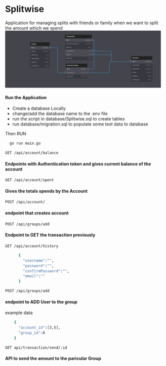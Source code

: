 # Splitwise
Application for managing splits with friends or family when we want to split the amount which we spend
![Database Schema](static/Db_schema.png)
#### Run the Application

- Create a database Locally
- change/add the database name to the .env file
- run the script in database/Splitwise.sql to create tables 
- run database/migration.sql to populate some test data to database

Then RUN 
```bash
  go run main.go 
```

```http
GET /api/account/balance
```
#### Endpoints with Authentication token and gives current balance of the account 

```http
GET /api/account/spent
```

#### Gives the totals spends by the Account 
```http
POST /api/account/
```
#### endpoint that creates account 

```http
POST /api/groups/add
```
#### Endpoint to GET the transaction previously 
```http
GET /api/account/history
```


```bash
      {
        "username":"",
        "password":"",
        "confirmPassword":"",
        "email":""
      }
```

```http
POST /api/groups/add
```
#### endpoint to ADD User to the group
example data 
```bash
    {
      "account_id":[3,5],
      "group_id":6
    }
```


```http
GET api/transaction/send/:id
```
#### API to send the amount to the paricular Group